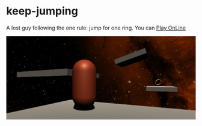 # keep-jumping
A lost guy following the one rule: jump for one ring. You can [Play OnLine](https://riccardone.itch.io/keep-jumping)

![Keep-Jumping a game for Unity Game Jam](./jumping-for-the-ring.JPG)
